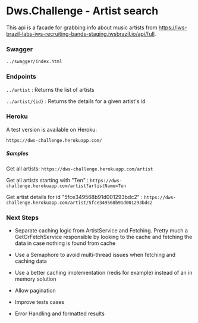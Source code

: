 # Dws.Challenge - Artist search

This api is a facade for grabbing info about music artists from https://iws-brazil-labs-iws-recruiting-bands-staging.iwsbrazil.io/api/full.

### Swagger

```../swagger/index.html```

### Endpoints

```../artist``` : Returns the list of artists

```../artist/{id}``` : Returns the details for a given artist's id

### Heroku

A test version is available on Heroku:

```https://dws-challenge.herokuapp.com/```

##### Samples

Get all artists: ```https://dws-challenge.herokuapp.com/artist```

Get all artists starting with "Ten" : ```https://dws-challenge.herokuapp.com/artist?artistName=Ten```

Get artist details for id "5fce349568b91d001293bdc2" : ```https://dws-challenge.herokuapp.com/artist/5fce349568b91d001293bdc2```

### Next Steps

* Separate caching logic from ArtistService and Fetching. Pretty much a GetOrFetchService responsible by looking to the cache and fetching the data in case nothing is found from cache

* Use a Semaphore to avoid multi-thread issues when fetching and caching data

* Use a better caching implementation (redis for example) instead of an in memory solution

* Allow pagination

* Improve tests cases

* Error Handling and formatted results
